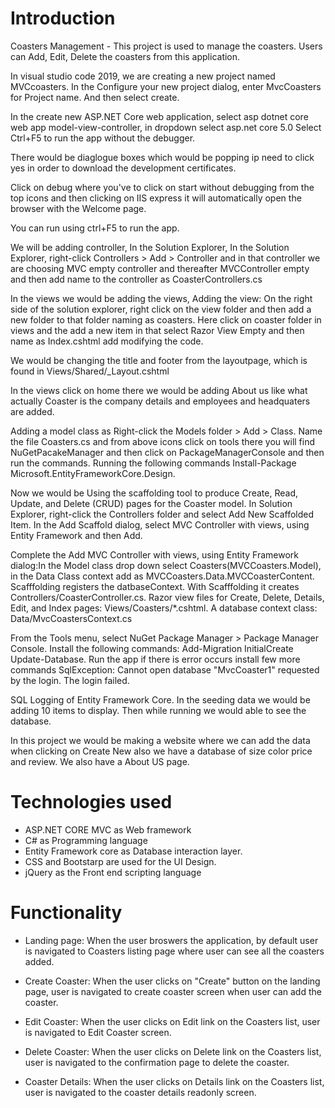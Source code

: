 # Introduction

Coasters Management - This project is used to manage the coasters. Users can Add, Edit, Delete the coasters from this application.

In visual studio code 2019, we are creating a new project named MVCcoasters. 
In the Configure your new project dialog, enter MvcCoasters for Project name. And then select create. 

In the create new ASP.NET Core web application, select asp dotnet core web app model-view-controller, in dropdown select asp.net core 5.0 
Select Ctrl+F5 to run the app without the debugger.

There would be diaglogue boxes which would be popping ip need to click yes in order to download the development certificates.

Click on debug where you've to click on start without debugging from the top icons and then clicking on IIS express it will automatically open the browser with the Welcome page. 

You can run using ctrl+F5 to run the app.

We will be adding controller, In the Solution Explorer, In the Solution Explorer, right-click Controllers > Add > Controller and in that controller we are choosing MVC empty controller and thereafter MVCController empty and then add name to the controller as CoasterControllers.cs 

In the views we would be adding the views, Adding the view: On the right side of the solution explorer, right click on the view folder and then add a new folder to that folder naming as coasters. Here click on coaster folder in views and the add a new item in that select Razor View Empty and then name as Index.cshtml add modifying the code. 

We would be changing the title and footer from the layoutpage, which is found in Views/Shared/_Layout.cshtml

In the views click on home there we would be adding About us like what actually Coaster is the company details and employees and headquaters are added. 

Adding a model class as Right-click the Models folder > Add > Class. Name the file Coasters.cs and from above icons click on tools there you will find NuGetPacakeManager and then click on PackageManagerConsole and then run the commands. Running the following commands Install-Package Microsoft.EntityFrameworkCore.Design.

Now we would be Using the scaffolding tool to produce Create, Read, Update, and Delete (CRUD) pages for the Coaster model.
In Solution Explorer, right-click the Controllers folder and select Add New Scaffolded Item. In the Add Scaffold dialog, select MVC Controller with views, using Entity Framework and then Add.

Complete the Add MVC Controller with views, using Entity Framework dialog:In the Model class drop down select Coasters(MVCCoasters.Model), in the Data Class context add as MVCCoasters.Data.MVCCoasterContent. Scafffolding registers the datbaseContext. With Scafffolding it creates Controllers/CoasterController.cs. Razor view files for Create, Delete, Details, Edit, and Index pages: Views/Coasters/*.cshtml. A database context class: Data/MvcCoastersContext.cs

From the Tools menu, select NuGet Package Manager > Package Manager Console. Install the following commands: Add-Migration InitialCreate
Update-Database. Run the app if there is error occurs install few more commands SqlException: Cannot open database "MvcCoaster1" requested by the login. The login failed.

SQL Logging of Entity Framework Core. In the seeding data we would be adding 10 items to display. Then while running we would able to see the database. 

In this project we would be making a website where we can add the data when clicking on Create New also we have a database of size color price and review. We also have a About US page. 

# Technologies used

- ASP.NET CORE MVC as Web framework
- C# as Programming language
- Entity Framework core as Database interaction layer.
- CSS and Bootstarp are used for the UI Design.
- jQuery as the Front end scripting language

# Functionality

- Landing page: When the user broswers the application, by default user is navigated to Coasters listing page where user can see all the coasters added.

- Create Coaster: When the user clicks on "Create" button on the landing page, user is navigated to create coaster screen when user can add the coaster.

- Edit Coaster: When the user clicks on Edit link on the Coasters list, user is navigated to Edit Coaster screen.

- Delete Coaster: When the user clicks on Delete link on the Coasters list, user is navigated to the confirmation page to delete the coaster.

- Coaster Details: When the user clicks on Details link on the Coasters list, user is navigated to the coaster details readonly screen.
 
